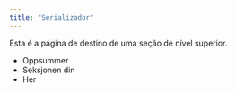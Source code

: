 ```yaml
---
title: "Serializador"
---
```


Esta é a página de destino de uma seção de nível superior.

* Oppsummer
* Seksjonen din
* Her
